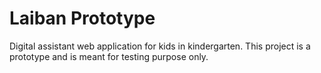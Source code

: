 # Laiban Prototype
Digital assistant web application for kids in kindergarten. This project is a prototype and is meant for testing purpose only.